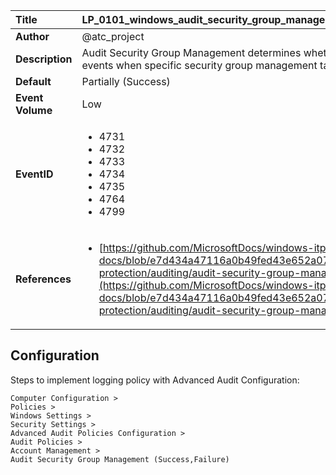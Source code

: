 | Title            | LP_0101_windows_audit_security_group_management                                                                     |
|:-----------------|:--------------------------------------------------------------------------------|
| **Author**       | @atc_project                                                                      |
| **Description**  | Audit Security Group Management determines whether the operating system generates audit events when specific security group management tasks are performed                                                               |
| **Default**      | Partially (Success)                                                                   |
| **Event Volume** | Low                                                                    |
| **EventID**      | <ul><li>4731</li><li>4732</li><li>4733</li><li>4734</li><li>4735</li><li>4764</li><li>4799</li></ul>         |
| **References**   | <ul><li>[https://github.com/MicrosoftDocs/windows-itpro-docs/blob/e7d434a47116a0b49fed43e652a07031d8249ae2/windows/security/threat-protection/auditing/audit-security-group-management.md](https://github.com/MicrosoftDocs/windows-itpro-docs/blob/e7d434a47116a0b49fed43e652a07031d8249ae2/windows/security/threat-protection/auditing/audit-security-group-management.md)</li></ul> |



## Configuration

Steps to implement logging policy with Advanced Audit Configuration:
```
Computer Configuration >
Policies >
Windows Settings >
Security Settings >
Advanced Audit Policies Configuration >
Audit Policies >
Account Management >
Audit Security Group Management (Success,Failure)
```


